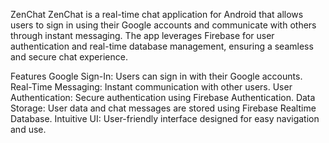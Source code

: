 ZenChat
ZenChat is a real-time chat application for Android that allows users to sign in using their Google accounts and communicate with others through instant messaging. The app leverages Firebase for user authentication and real-time database management, ensuring a seamless and secure chat experience.

Features
Google Sign-In: Users can sign in with their Google accounts.
Real-Time Messaging: Instant communication with other users.
User Authentication: Secure authentication using Firebase Authentication.
Data Storage: User data and chat messages are stored using Firebase Realtime Database.
Intuitive UI: User-friendly interface designed for easy navigation and use.
